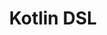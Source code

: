 ---
layout: default
title: Kotlin DSL
grand_parent: App navigation
nav_order: 14
parent: Navigation component
---